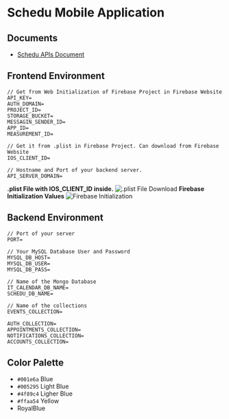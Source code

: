 # Schedu Mobile Application

## Documents
- [Schedu APIs Document](https://documenter.getpostman.com/view/14200523/UVC3j81n)
## Frontend Environment
```
// Get from Web Initialization of Firebase Project in Firebase Website
API_KEY=
AUTH_DOMAIN=
PROJECT_ID=
STORAGE_BUCKET=
MESSAGIN_SENDER_ID=
APP_ID=
MEASUREMENT_ID=

// Get it from .plist in Firebase Project. Can download from Firebase Website
IOS_CLIENT_ID=

// Hostname and Port of your backend server.
API_SERVER_DOMAIN=
```
**.plist File with IOS_CLIENT_ID inside.**
![.plist File Download](https://firebasestorage.googleapis.com/v0/b/schedu-f727e.appspot.com/o/Screenshot%202021-11-09%20143454.png?alt=media&token=f0995f08-83d2-495a-9543-1181e602ba87)
**Firebase Initialization Values**
![Firebase Initialization](https://firebasestorage.googleapis.com/v0/b/schedu-f727e.appspot.com/o/Screenshot%202021-11-09%20143518.png?alt=media&token=8432273d-e7a1-43ff-8ff0-357c4604cd6d)
## Backend Environment
```
// Port of your server
PORT=

// Your MySQL Database User and Password
MYSQL_DB_HOST=
MYSQL_DB_USER=
MYSQL_DB_PASS=

// Name of the Mongo Database
IT_CALENDAR_DB_NAME=
SCHEDU_DB_NAME=

// Name of the collections
EVENTS_COLLECTION=

AUTH_COLLECTION=
APPOINTMENTS_COLLECTION=
NOTIFICATIONS_COLLECTION=
ACCOUNTS_COLLECTION=
```
## Color Palette
- `#001e6a` Blue
- `#005295` Light Blue
- `#4f89c4` Ligher Blue
- `#ffaa54` Yellow
- RoyalBlue
